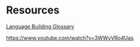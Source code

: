 # Resources 

[Language Building Glossary](./02-glossary.pdf)

https://www.youtube.com/watch?v=3WWyVRo4Uas
